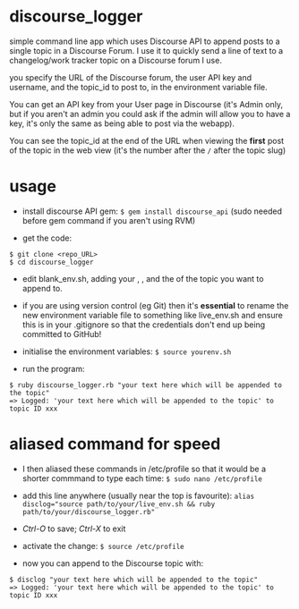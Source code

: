 # discourse_logger

simple command line app which uses Discourse API to append posts to a single topic in a Discourse Forum.
I use it to quickly send a line of text to a changelog/work tracker topic on a Discourse forum I use.

you specify the URL of the Discourse forum, the user API key and username, and the topic_id to post to, in the environment variable file.

You can get an API key from your User page in Discourse (it's Admin only, but if you aren't an admin you could ask if the admin will allow you to have a key, it's only the same as being able to post via the webapp).

You can see the topic_id at the end of the URL when viewing the **first** post of the topic in the web view (it's the number after the `/` after the topic slug)

# usage
* install discourse API gem:
`$ gem install discourse_api` (sudo needed before gem command if you aren't using RVM)

* get the code:
```
$ git clone <repo_URL>
$ cd discourse_logger
```

* edit blank_env.sh, adding your <Discourse URL>, <your API key>, <your username> and the <topic ID> of the topic you want to append to.

* if you are using version control (eg Git) then it's **essential** to rename the new environment variable file to something like live_env.sh and ensure this is in your .gitignore so that the credentials don't end up being committed to GitHub!

* initialise the environment variables:
`$ source yourenv.sh`

* run the program:
```
$ ruby discourse_logger.rb "your text here which will be appended to the topic"
=> Logged: 'your text here which will be appended to the topic' to topic ID xxx
```

# aliased command for speed

* I then aliased these commands in /etc/profile so that it would be a shorter commmand to type each time:
`$ sudo nano /etc/profile`

* add this line anywhere (usually near the top is favourite):
`alias disclog="source path/to/your/live_env.sh && ruby path/to/your/discourse_logger.rb"`

* *Ctrl-O* to save; *Ctrl-X* to exit

* activate the change:
`$ source /etc/profile`

* now you can append to the Discourse topic with:
```
$ disclog "your text here which will be appended to the topic"
=> Logged: 'your text here which will be appended to the topic' to topic ID xxx
```
